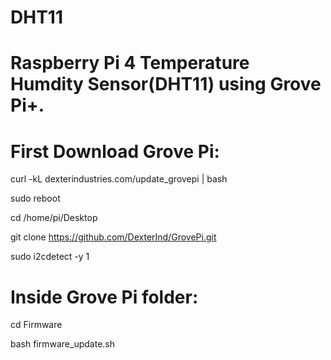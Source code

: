 # DHT11

# Raspberry Pi 4 Temperature Humdity Sensor(DHT11) using Grove Pi+.

# First Download Grove Pi:

curl -kL dexterindustries.com/update_grovepi | bash

sudo reboot

cd /home/pi/Desktop

git clone https://github.com/DexterInd/GrovePi.git

sudo i2cdetect -y 1

# Inside Grove Pi folder:

cd Firmware

bash firmware_update.sh
